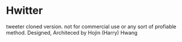 # Hwitter
tweeter cloned version. not for commercial use or any sort of profiable method.
Designed, Architeced by Hojin (Harry) Hwang